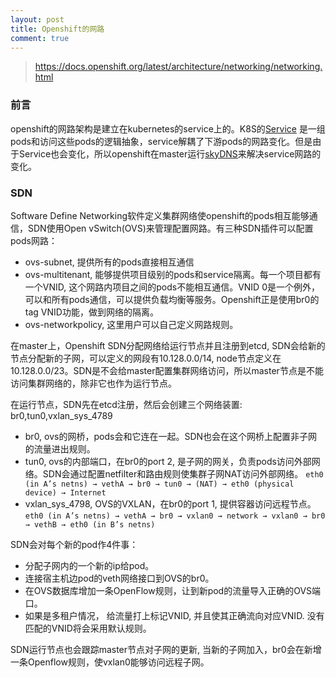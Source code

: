```yaml
---
layout: post
title: Openshift的网路
comment: true
---
```


> https://docs.openshift.org/latest/architecture/networking/networking.html

### 前言
openshift的网路架构是建立在kubernetes的service上的。K8S的[Service](https://kubernetes.io/docs/concepts/services-networking/service/)
是一组pods和访问这些pods的逻辑抽象，service解耦了下游pods的网路变化。但是由于Service也会变化，所以openshift在master运行[skyDNS](https://github.com/skynetservices/skydns)来解决service网路的变化。

### SDN
Software Define Networking软件定义集群网络使openshift的pods相互能够通信，SDN使用Open vSwitch(OVS)来管理配置网路。有三种SDN插件可以配置pods网路：
- ovs-subnet, 提供所有的pods直接相互通信
- ovs-multitenant, 能够提供项目级别的pods和service隔离。每一个项目都有一个VNID, 这个网路内项目之间的pods不能相互通信。VNID 0是一个例外，可以和所有pods通信，可以提供负载均衡等服务。Openshift正是使用br0的tag VNID功能，做到网络的隔离。
- ovs-networkpolicy, 这里用户可以自己定义网路规则。

在master上，Openshift SDN分配网络给运行节点并且注册到etcd, SDN会给新的节点分配新的子网，可以定义的网段有10.128.0.0/14, node节点定义在10.128.0.0/23。SDN是不会给master配置集群网络访问，所以master节点是不能访问集群网络的，除非它也作为运行节点。

在运行节点，SDN先在etcd注册，然后会创建三个网络装置: br0,tun0,vxlan_sys_4789
- br0, ovs的网桥，pods会和它连在一起。SDN也会在这个网桥上配置非子网的流量进出规则。
- tun0, ovs的内部端口，在br0的port 2, 是子网的网关，负责pods访问外部网络。SDN会通过配置netfilter和路由规则使集群子网NAT访问外部网络。
  `eth0 (in A’s netns) → vethA → br0 → tun0 → (NAT) → eth0 (physical device) → Internet`
- vxlan_sys_4798, OVS的VXLAN，在br0的port 1, 提供容器访问远程节点。
  `eth0 (in A’s netns) → vethA → br0 → vxlan0 → network → vxlan0 → br0 → vethB → eth0 (in B’s netns)`
  
SDN会对每个新的pod作4件事：
- 分配子网内的一个新的ip给pod。
- 连接宿主机边pod的veth网络接口到OVS的br0。
- 在OVS数据库增加一条OpenFlow规则，让到新pod的流量导入正确的OVS端口。
- 如果是多租户情况， 给流量打上标记VNID, 并且使其正确流向对应VNID. 没有匹配的VNID将会采用默认规则。

SDN运行节点也会跟踪master节点对子网的更新, 当新的子网加入，br0会在新增一条Openflow规则，使vxlan0能够访问远程子网。